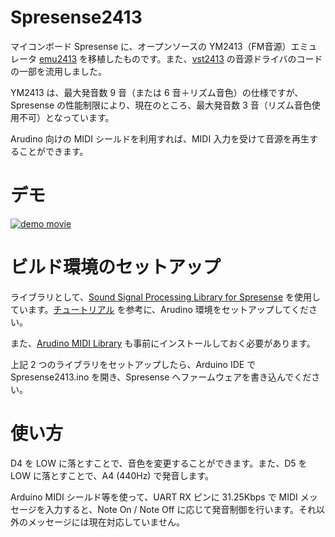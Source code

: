 # Spresense2413

マイコンボード Spresense に、オープンソースの YM2413（FM音源）エミュレータ [emu2413](https://github.com/digital-sound-antiques/emu2413) を移植したものです。また、[vst2413](https://github.com/keijiro/vst2413) の音源ドライバのコードの一部を流用しました。

YM2413 は、最大発音数 9 音（または 6 音＋リズム音色）の仕様ですが、Spresense の性能制限により、現在のところ、最大発音数 3 音（リズム音色使用不可）となっています。

Arudino 向けの MIDI シールドを利用すれば、MIDI 入力を受けて音源を再生することができます。

# デモ

[![demo movie](http://img.youtube.com/vi/N-bUm6l-djM/0.jpg)](https://www.youtube.com/watch?v=N-bUm6l-djM)


# ビルド環境のセットアップ

ライブラリとして、[Sound Signal Processing Library for Spresense](https://github.com/SonySemiconductorSolutions/ssih-music) を使用しています。[チュートリアル](https://github.com/SonySemiconductorSolutions/ssih-music/blob/develop/docs/Tutorial.md) を参考に、Arudino 環境をセットアップしてください。

また、[Arudino MIDI Library](https://github.com/FortySevenEffects/arduino_midi_library) も事前にインストールしておく必要があります。

上記 2 つのライブラリをセットアップしたら、Arduino IDE で Spresense2413.ino を開き、Spresense へファームウェアを書き込んでください。

# 使い方

D4 を LOW に落とすことで、音色を変更することができます。また、D5 を LOW に落とすことで、A4 (440Hz) で発音します。

Arduino MIDI シールド等を使って、UART RX ピンに 31.25Kbps で MIDI メッセージを入力すると、Note On / Note Off に応じて発音制御を行います。それ以外のメッセージには現在対応していません。
